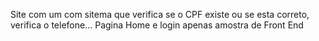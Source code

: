 Site com um com sitema que verifica se o CPF existe ou se esta correto, verifica o telefone... Pagina Home e login apenas amostra de Front End
